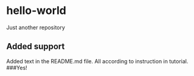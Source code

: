 # hello-world
Just another repository
## Added support
Added text in the README.md file. All according to instruction in tutorial.
###Yes!
